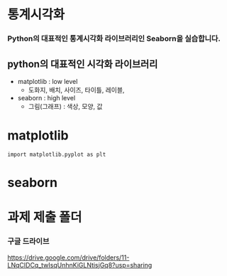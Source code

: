 # 통계시각화

### Python의 대표적인 통계시각화 라이브러리인 Seaborn을 실습합니다.



## python의 대표적인 시각화 라이브러리

* matplotlib : low level
  * 도화지, 배치, 사이즈, 타이틀, 레이블, 
* seaborn : high level
  * 그림(그래프) : 색상, 모양, 값







# matplotlib

`import matplotlib.pyplot as plt`





# seaborn





# 과제 제출 폴더


### 구글 드라이브

https://drive.google.com/drive/folders/11-LNqCIDCq_twIsqUnhnKiGLNtisjGq8?usp=sharing







# 